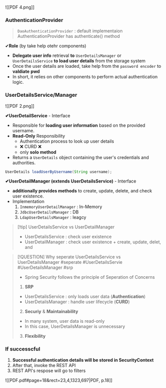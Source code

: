 ![[PDF 4.png]]

### AuthenticationProvider
>`DaoAuthenticationProvider` : default implementaion
>AuthenticationProvider has authenticate() method


✔**Role** (by take help otehr components)
- **Delegate user info** retrieval **to** `UserDetailsManager` or `UserDetailsService` **to load user details** from the storage system
- Once the user details are loaded, take help from the `password encoder` to **valdiate** **pwd**
- In short, it relies on other components to perform actual authentication logic.


### UserDetailsService/Manager
![[PDF 2.png]]

**✔UserDetailService** - Interface
- Responsible for **loading user information** based on the provided username.
- **Read-Only** Responsibility 
	- Authentication process to look up user details 
	- ❌ CURD ❌
	- only **solo method**
- Returns a `UserDetails` object containing the user's credentials and authorities.
```java
UserDetails loadUserByUsername(String username);
```

**✔UserDetailManager (extends UserDetailsService)** - Interface
- **additionally provides methods** to create, update, delete, and check user existence.
- Implementation
	1. `InmemoryUserDetailManager` : In-Memory
	2. `JdbcUserDetailsManager` : DB
	3. `LdapUserDetailsManager` : leagcy 
>[!tip] UserDetailsService vs UserDetailManager
>- UserDetailsService : check user existence 
>- UserDetailManager : check user existence + create, update, delet, and 



>[!QUESTION] Why seperate UserDetailsService vs UserDetailsManager
> #seperate #UserDetailsServie  #UserDetailsManager  #srp
>- Spring Security follows the principle of Seperation of Concerns
>1. **SRP** 
>	- UserDetailsService : only loads user data (**Authentication**)
>	- UserDetailsManager : handle user lifecycle (**CURD**)
>2. **Securiy** & **Maintainability** 
>	- In many system, user data is read-only
>	- In this case, UserDetailsManager is unnecessary
>3. **Flexibility** 



### If successcful 
1. **Successful authentication details will be stored in SecurityContext**
2. After that, invoke the REST API 
3. REST API's respose will go to filters 


![[PDF.pdf#page=18&rect=23,4,1323,697|PDF, p.18]]





